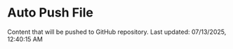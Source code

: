 # Auto Push File

Content that will be pushed to GitHub repository.
Last updated: 07/13/2025, 12:40:15 AM